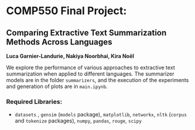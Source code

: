 # COMP550 Final Project: 
## Comparing Extractive Text Summarization Methods Across Languages

**Luca Garnier-Landurie, Nakiya Noorbhai, Kira Noël**

We explore the performance of various approaches to extractive text summarization when applied to different languages. The summarizer models are in the folder `summarizers`, and the execution of the experiments and generation of plots are in `main.ipynb`.

### Required Libraries:
* `datasets` , `gensim` (`models` package), `matplotlib`, `networkx`, `nltk` (`corpus` and `tokenize` packages), `numpy`, `pandas`, `rouge`, `scipy`
